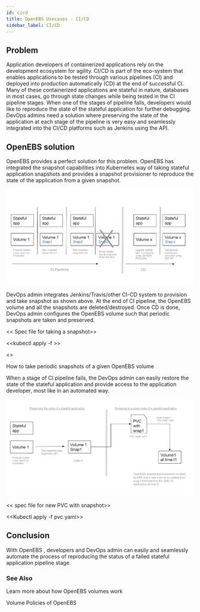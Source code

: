 ```yaml
---
id: cicd
title: OpenEBS Usecases - CI/CD
sidebar_label: CI/CD
---
```


## Problem

Application developers of containerized applications rely on the development ecosystem for agility. CI/CD is part of the eco-system that enables applications to be tested through various pipelines (CI) and deployed into production automatically (CD) at the end of successful CI. Many of these containerized applications are stateful in nature, databases in most cases, go through state changes while being tested in the CI pipeline stages. When one of the stages of pipeline fails, developers would like to reproduce the state of the stateful application for further debugging. DevOps admins need a solution where preserving the state of the application at each stage of the pipeline is very easy and seamlessly integrated into the CI/CD platforms such as Jenkins using the API. 

## OpenEBS solution

OpenEBS provides a perfect solution for this problem. OpenEBS has integrated the snapshot capabilities into Kubernetes way of taking stateful application snapshots and provides a snapshot provisioner to reproduce the state of the application from a given snapshot. 



![CI/CD pipeline for Developers](/docs/assets/cicd-snapshots.png)



DevOps admin integrates Jenkins/Travis/other CI-CD system to provision and take snapshot as shown above. At the end of CI pipeline, the OpenEBS volume and all the snapshots are deleted/destroyed. Once CD is done, DevOps admin configures the OpenEBS volume such that periodic snapshots are taken and preserved.

<< Spec file for taking a snapshot>>

<<kubectl apply -f >>

<<Kubeapi for taking a snapshot>>



How to take periodic snapshots of a given OpenEBS volume

When a stage of CI pipeline fails, the DevOps admin can easily restore the state of the stateful application and provide access to the application developer, most like in an automated way. 



![Restoring the state of a stateful application](/docs/assets/snap-restore.png)

<< spec file for new PVC with snapshot>>

<<Kubectl apply -f pvc.yaml>>



## Conclusion

With OpenEBS , developers and DevOps admin can easily and seamlessly automate the process of reproducing the status of a failed stateful application pipeline stage. 



### See Also

Learn more about how OpenEBS volumes work

Volume Policies of OpenEBS



<!-- Hotjar Tracking Code for https://docs.openebs.io -->
<script>
   (function(h,o,t,j,a,r){
       h.hj=h.hj||function(){(h.hj.q=h.hj.q||[]).push(arguments)};
       h._hjSettings={hjid:785693,hjsv:6};
       a=o.getElementsByTagName('head')[0];
       r=o.createElement('script');r.async=1;
       r.src=t+h._hjSettings.hjid+j+h._hjSettings.hjsv;
       a.appendChild(r);
   })(window,document,'https://static.hotjar.com/c/hotjar-','.js?sv=');
</script>
